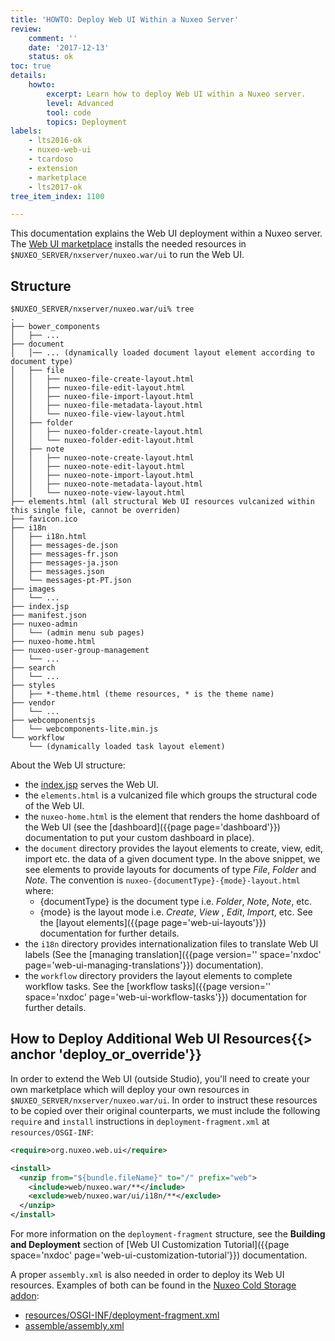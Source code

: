```yaml
---
title: 'HOWTO: Deploy Web UI Within a Nuxeo Server'
review:
    comment: ''
    date: '2017-12-13'
    status: ok
toc: true
details:
    howto:
        excerpt: Learn how to deploy Web UI within a Nuxeo server.
        level: Advanced
        tool: code
        topics: Deployment
labels:
    - lts2016-ok
    - nuxeo-web-ui
    - tcardoso
    - extension
    - marketplace
    - lts2017-ok
tree_item_index: 1100

---
```


This documentation explains the Web UI deployment within a Nuxeo server. The [Web UI marketplace](https://github.com/nuxeo/plugin-nuxeo-web-ui/tree/2.2_9.10) installs the needed resources in `$NUXEO_SERVER/nxserver/nuxeo.war/ui` to run the Web UI.

## Structure

```
$NUXEO_SERVER/nxserver/nuxeo.war/ui% tree
.
├── bower_components
│   ├── ...
├── document
│	│── ... (dynamically loaded document layout element according to document type)
│   ├── file
│   │   ├── nuxeo-file-create-layout.html
│   │   ├── nuxeo-file-edit-layout.html
│   │   ├── nuxeo-file-import-layout.html
│   │   ├── nuxeo-file-metadata-layout.html
│   │   └── nuxeo-file-view-layout.html
│   ├── folder
│   │   ├── nuxeo-folder-create-layout.html
│   │   └── nuxeo-folder-edit-layout.html
│   ├── note
│   │   ├── nuxeo-note-create-layout.html
│   │   ├── nuxeo-note-edit-layout.html
│   │   ├── nuxeo-note-import-layout.html
│   │   ├── nuxeo-note-metadata-layout.html
│   │   └── nuxeo-note-view-layout.html
├── elements.html (all structural Web UI resources vulcanized within this single file, cannot be overriden)
├── favicon.ico
├── i18n
│   ├── i18n.html
│   ├── messages-de.json
│   ├── messages-fr.json
│   ├── messages-ja.json
│   ├── messages.json
│   └── messages-pt-PT.json
├── images
│	└── ...
├── index.jsp
├── manifest.json
├── nuxeo-admin
│	└── (admin menu sub pages)
├── nuxeo-home.html
├── nuxeo-user-group-management
│	└── ...
├── search
│	└── ...
├── styles
│   ├── *-theme.html (theme resources, * is the theme name)
├── vendor
│	└── ...
├── webcomponentsjs
│   └── webcomponents-lite.min.js
└── workflow
	└── (dynamically loaded task layout element)
```

About the Web UI structure:
- the [index.jsp](https://github.com/nuxeo/nuxeo-web-ui/blob/9.10/src/main/resources/web/nuxeo.war/ui/index.jsp) serves the Web UI.
- the `elements.html` is a vulcanized file which groups the structural code of the Web UI.
- the `nuxeo-home.html` is the element that renders the home dashboard of the Web UI (see the [dashboard]({{page page='dashboard'}}) documentation to put your custom dashboard in place).
- the `document` directory provides the layout elements to create, view, edit, import etc. the data of a given document type. In the above snippet, we see elements to provide layouts for documents of type *File*, *Folder* and *Note*. The convention is `nuxeo-{documentType}-{mode}-layout.html` where:
  * {documentType} is the document type i.e. *Folder*, *Note*, *Note*, etc.
  * {mode} is the layout mode i.e. *Create*, *View* , *Edit*, *Import*, etc.
  See the [layout elements]({{page page='web-ui-layouts'}}) documentation for further details.
- the `i18n` directory provides internationalization files to translate Web UI labels (See the [managing translation]({{page version='' space='nxdoc' page='web-ui-managing-translations'}}) documentation).
- the `workflow` directory providers the layout elements to complete workflow tasks.  See the [workflow tasks]({{page version='' space='nxdoc' page='web-ui-workflow-tasks'}}) documentation for further details.

## How to Deploy Additional Web UI Resources{{> anchor 'deploy_or_override'}}

In order to extend the Web UI (outside Studio), you'll need to create your own marketplace which will deploy your own resources in `$NUXEO_SERVER/nxserver/nuxeo.war/ui`. In order to instruct these resources to be copied over their original counterparts, we must include the following ``require`` and ``install`` instructions in `deployment-fragment.xml` at `resources/OSGI-INF`:

```xml
<require>org.nuxeo.web.ui</require>

<install>
  <unzip from="${bundle.fileName}" to="/" prefix="web">
    <include>web/nuxeo.war/**</include>
    <exclude>web/nuxeo.war/ui/i18n/**</exclude>
  </unzip>
</install>
```

For more information on the `deployment-fragment` structure, see the **Building and Deployment** section of [Web UI Customization Tutorial]({{page space='nxdoc' page='web-ui-customization-tutorial'}}) documentation.

A proper `assembly.xml` is also needed in order to deploy its Web UI resources. Examples of both can be found in the [Nuxeo Cold Storage addon](https://github.com/nuxeo/nuxeo-coldstorage):
- [resources/OSGI-INF/deployment-fragment.xml](https://github.com/nuxeo/nuxeo-coldstorage/blob/lts-2021/nuxeo-coldstorage-web/src/main/resources/OSGI-INF/deployment-fragment.xml)
- [assemble/assembly.xml](https://github.com/nuxeo/nuxeo-coldstorage/blob/lts-2021/nuxeo-coldstorage-package/src/main/assemble/assembly.xml)
